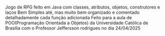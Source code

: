 Jogo de RPG feito em Java com classes, atributos, objetos, construtores e laços
Bem Simples até, mas muito bem organizado e comentado detalhadamente cada função adicionada
Feito para a aula de POO(Programação Orientada a Objetos) da Universidade Católica de Brasília com o Professor Jeffersson rodrigues no dia 24/04/2025
